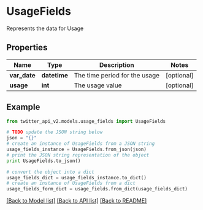 # UsageFields

Represents the data for Usage

## Properties
Name | Type | Description | Notes
------------ | ------------- | ------------- | -------------
**var_date** | **datetime** | The time period for the usage | [optional] 
**usage** | **int** | The usage value | [optional] 

## Example

```python
from twitter_api_v2.models.usage_fields import UsageFields

# TODO update the JSON string below
json = "{}"
# create an instance of UsageFields from a JSON string
usage_fields_instance = UsageFields.from_json(json)
# print the JSON string representation of the object
print UsageFields.to_json()

# convert the object into a dict
usage_fields_dict = usage_fields_instance.to_dict()
# create an instance of UsageFields from a dict
usage_fields_form_dict = usage_fields.from_dict(usage_fields_dict)
```
[[Back to Model list]](../README.md#documentation-for-models) [[Back to API list]](../README.md#documentation-for-api-endpoints) [[Back to README]](../README.md)


